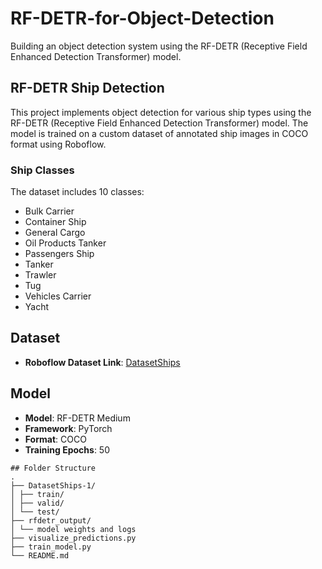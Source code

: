 # RF-DETR-for-Object-Detection
Building an object detection system using the RF-DETR (Receptive Field Enhanced Detection Transformer) model.


## RF-DETR Ship Detection

This project implements object detection for various ship types using the RF-DETR (Receptive Field Enhanced Detection Transformer) model. The model is trained on a custom dataset of annotated ship images in COCO format using Roboflow.

### Ship Classes

The dataset includes 10 classes:
- Bulk Carrier
- Container Ship
- General Cargo
- Oil Products Tanker
- Passengers Ship
- Tanker
- Trawler
- Tug
- Vehicles Carrier
- Yacht

## Dataset

- **Roboflow Dataset Link**: [DatasetShips](https://universe.roboflow.com/visocomputacional/datasetships)

## Model

- **Model**: RF-DETR Medium
- **Framework**: PyTorch
- **Format**: COCO
- **Training Epochs**: 50

```
## Folder Structure
.
├── DatasetShips-1/
│ ├── train/
│ ├── valid/
│ └── test/
├── rfdetr_output/
│ └── model weights and logs
├── visualize_predictions.py
├── train_model.py
└── README.md
```
